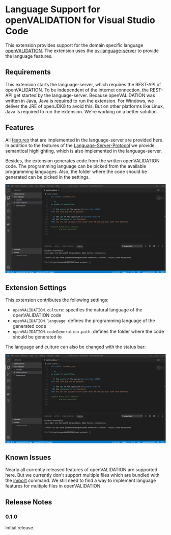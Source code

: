 # Language Support for openVALIDATION for Visual Studio Code

This extension provides support for the domain specific language [openVALIDATION](https://github.com/openvalidation/openvalidation).
The extension uses the [ov-language-server](https://github.com/openvalidation/ov-language-server) to provide the language features.

## Requirements

This extension starts the language-server, which requires the REST-API of openVALIDATION. To be independent of the internet connection, the REST-API get started by the language-server. Because openVALIDATION was written in Java, Java is required to run the extension.
For Windows, we deliver the JRE of openJDK8 to avoid this. But on other platforms like Linux, Java is required to run the extension. We're working on a better solution.

## Features

All [features](https://github.com/openvalidation/ov-language-server#implemented-features-of-the-protocol) that are implemented in the language-server are provided here. In addition to the features of the [Language-Server-Protocol](https://microsoft.github.io/language-server-protocol/) we provide semantical highlighting, which is also implemented in the language-server.

Besides, the extension generates code from the written openVALIDATION code.
The programming language can be picked from the available programming languages.
Also, the folder where the code should be generated can be picked in the settings.

![General features](/images/vscode-ov.gif)

## Extension Settings

This extension contributes the following settings:

- `openVALIDATION.culture`: specifies the natural language of the openVALIDATION code
- `openVALIDATION.language`: defines the programming language of the generated code
- `openVALIDATION.codeGeneration.path`: defines the folder where the code should be generated to

The language and culture can also be changed with the status bar:

![Changing with status bar](/images/status-bar.gif)

## Known Issues

Nearly all currently released features of openVALIDATION are supported here. But we currently don't support multiple files which are bundled with the [import](https://docs.openvalidation.io/grammatik/strukturierung-des-regelwerkes#splitting-the-set-of-rules-into-several-files) command. We still need to find a way to implement language features for multiple files in openVALIDATION.

## Release Notes

### 0.1.0

Initial release.
